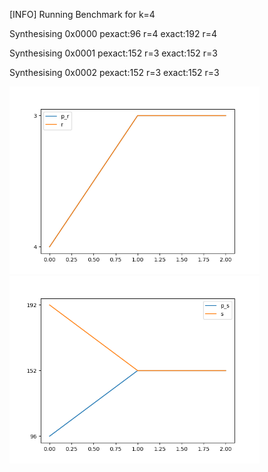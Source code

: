 [INFO] Running Benchmark for k=4

Synthesising 0x0000 pexact:96 r=4 exact:192 r=4

Synthesising 0x0001 pexact:152 r=3 exact:152 r=3

Synthesising 0x0002 pexact:152 r=3 exact:152 r=3

<img src=benchmark_r.png width=400 heigth=400>

<img src=benchmark_s.png width=400 heigth=400>


